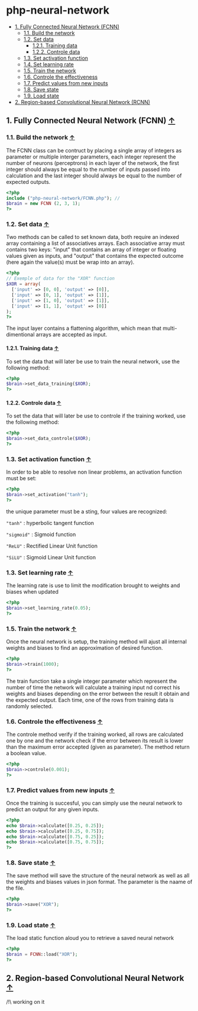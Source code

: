 # php-neural-network

<a name="index_block"></a>

* [1. Fully Connected Neural Network (FCNN)](#block1)
    * [1.1. Build the network](#block1.1)
    * [1.2. Set data](#block1.2)
        * [1.2.1. Training data](#block1.2.1)
        * [1.2.2. Controle data](#block1.2.2)
    * [1.3. Set activation function](#block1.3)
    * [1.4. Set learning rate](#block1.4)
    * [1.5. Train the network](#block1.5)
    * [1.6. Controle the effectiveness](#block1.6)
    * [1.7. Predict values from new inputs](#block1.7)
    * [1.8. Save state](#block1.8)
    * [1.9. Load state](#block1.9)
* [2. Region-based Convolutional Neural Network (RCNN)](#block2)


<a name="block1"></a>
## 1. Fully Connected Neural Network (FCNN) [↑](#index_block)



<a name="block1.1"></a>
### 1.1. Build the network [↑](#index_block)

The FCNN class can be contruct by placing a single array of integers as parameter or multiple interger parameters, each integer represent the number of neurons (perceptrons) in each layer of the network, the first integer should always be equal to the number of inputs passed into calculation and the last integer should always be equal to the number of expected outputs.

```php
<?php
include ("php-neural-network/FCNN.php"); //
$brain = new FCNN (2, 3, 1);
?>
```

<a name="block1.2"></a>
### 1.2. Set data [↑](#index_block)

Two methods can be called to set known data, both require an indexed array containing a list of associatives arrays. Each associative array must contains two keys: "input" that contains an array of integer or floating values given as inputs, and "output" that contains the expected outcome (here again the value(s) must be wrap into an array).
```php
<?php
// Exemple of data for the "XOR" function
$XOR = array(
  ['input' => [0, 0], 'output' => [0]],
  ['input' => [0, 1], 'output' => [1]],
  ['input' => [1, 0], 'output' => [1]],
  ['input' => [1, 1], 'output' => [0]]
);
?>
```
The input layer contains a flattening algorithm, which mean that multi-dimentional arrays are accepted as input.

<a name="block1.2.1"></a>
#### 1.2.1. Training data [↑](#index_block)

To set the data that will later be use to train the neural network, use the following method:

```php
<?php
$brain->set_data_training($XOR);
?>
```

<a name="block1.2.2"></a>
#### 1.2.2. Controle data [↑](#index_block)

To set the data that will later be use to controle if the training worked, use the following method:

```php
<?php
$brain->set_data_controle($XOR);
?>
```

<a name="block1.3"></a>
### 1.3. Set activation function [↑](#index_block)

In order to be able to resolve non linear problems, an activation function must be set:

```php
<?php
$brain->set_activation("tanh");
?>
```

the unique parameter must be a sting, four values are recognized:

```"tanh"``` : hyperbolic tangent function

```"sigmoid"``` : Sigmoid function

```"ReLU"``` : Rectified Linear Unit function

```"SiLU"``` : Sigmoid Linear Unit function


<a name="block1.4"></a>
### 1.3. Set learning rate [↑](#index_block)

The learning rate is use to limit the modification brought to weights and biases when updated

```php
<?php
$brain->set_learning_rate(0.05);
?>
```

<a name="block1.5"></a>
### 1.5. Train the network [↑](#index_block)

Once the neural network is setup, the training method will ajust all internal weights and biases to find an approximation of desired function.

```php
<?php
$brain->train(1000);
?>
```

The train function take a single integer parameter which represent the number of time the network will calculate a training input nd correct his weights and biases depending on the error between the result it obtain and the expected output. Each time, one of the rows from training data is randomly selected.

<a name="block1.6"></a>
### 1.6. Controle the effectiveness [↑](#index_block)

The controle method verify if the training worked, all rows are calculated one by one and the network check if the error between its result is lower than the maximum error accepted (given as parameter). The method return a boolean value.

```php
<?php
$brain->controle(0.001);
?>
```

<a name="block1.7"></a>
### 1.7. Predict values from new inputs [↑](#index_block)

Once the training is succesful, you can simply use the neural network to predict an output for any given inputs.

```php
<?php
echo $brain->calculate([0.25, 0.25]);
echo $brain->calculate([0.25, 0.75]);
echo $brain->calculate([0.75, 0.25]);
echo $brain->calculate([0.75, 0.75]);
?>
```

<a name="block1.8"></a>
### 1.8. Save state [↑](#index_block)

The save method will save the structure of the neural network as well as all the weights and biases values in json format. The parameter is the naame of the file.

```php
<?php
$brain->save("XOR");
?>
```

<a name="block1.9"></a>
### 1.9. Load state [↑](#index_block)

The load static function aloud you to retrieve a saved neural network

```php
<?php
$brain = FCNN::load("XOR");
?>
```

<a name="block2"></a>
## 2. Region-based Convolutional Neural Network [↑](#index_block)

/!\ working on it








